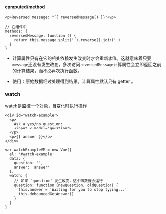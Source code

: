 #### cpmputed/method

```
<p>Reversed message: "{{ reversedMessage() }}"</p>

// 在组件中
methods: {
  reversedMessage: function () {
    return this.message.split('').reverse().join('')
  }
}
```

* 计算属性只有在它的相关依赖发生改变时才会重新求值。这就意味着只要`message`还没有发生改变，多次访问`reversedMessage`计算属性会立即返回之前的计算结果，而不必再次执行函数。

* 使用：原始数据经过处理得到结果。计算属性默认只有 getter 。

### watch

watch是监控一个对象，当变化时执行操作

```
<div id="watch-example">
  <p>
    Ask a yes/no question:
    <input v-model="question">
  </p>
  <p>{{ answer }}</p>
</div>
```

    var watchExampleVM = new Vue({
      el: '#watch-example',
      data: {
        question: '',
        answer: 'answer'
      },
      watch: {
        // 如果 `question` 发生改变，这个函数就会运行
        question: function (newQuestion, oldQuestion) {
          this.answer = 'Waiting for you to stop typing...'
          this.debouncedGetAnswer()
        }
      }
    }

  


